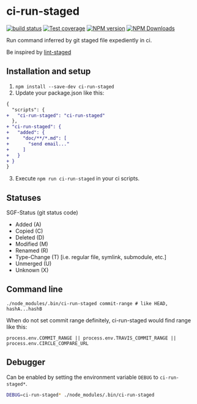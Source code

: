 # ci-run-staged

[![build status](https://img.shields.io/travis/imcuttle/ci-run-staged/master.svg?style=flat-square)](https://travis-ci.org/imcuttle/ci-run-staged)
[![Test coverage](https://img.shields.io/codecov/c/github/imcuttle/ci-run-staged.svg?style=flat-square)](https://codecov.io/github/imcuttle/ci-run-staged?branch=master)
[![NPM version](https://img.shields.io/npm/v/ci-run-staged.svg?style=flat-square)](https://www.npmjs.com/package/ci-run-staged)
[![NPM Downloads](https://img.shields.io/npm/dm/ci-run-staged.svg?style=flat-square&maxAge=43200)](https://www.npmjs.com/package/ci-run-staged)

Run command inferred by git staged file expediently in ci.

Be inspired by [lint-staged](https://github.com/okonet/lint-staged)

## Installation and setup

1. `npm install --save-dev ci-run-staged`
2. Update your package.json like this:

```diff
{
  "scripts": {
+   "ci-run-staged": "ci-run-staged"
  },
+ "ci-run-staged": {
+   "added": {
+     "doc/**/*.md": [
+       "send email..."
+     ]
+   }
+ }
}
```

3. Execute `npm run ci-run-staged` in your ci scripts.

## Statuses

SGF-Status (git status code)

* Added (A)
* Copied (C)
* Deleted (D)
* Modified (M)
* Renamed (R)
* Type-Change (T) [i.e. regular file, symlink, submodule, etc.]
* Unmerged (U)
* Unknown (X)

## Command line

```
./node_modules/.bin/ci-run-staged commit-range # like HEAD, hashA...hashB
```

When do not set commit range definitely, ci-run-staged would find range like this:

```
process.env.COMMIT_RANGE || process.env.TRAVIS_COMMIT_RANGE || process.env.CIRCLE_COMPARE_URL
```

## Debugger

Can be enabled by setting the environment variable `DEBUG` to `ci-run-staged*`.

```bash
DEBUG=ci-run-staged* ./node_modules/.bin/ci-run-staged
```
